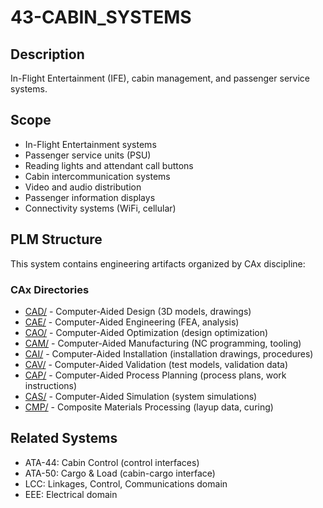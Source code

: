 # 43-CABIN_SYSTEMS

## Description

In-Flight Entertainment (IFE), cabin management, and passenger service systems.

## Scope

- In-Flight Entertainment systems
- Passenger service units (PSU)
- Reading lights and attendant call buttons
- Cabin intercommunication systems
- Video and audio distribution
- Passenger information displays
- Connectivity systems (WiFi, cellular)

## PLM Structure

This system contains engineering artifacts organized by CAx discipline:

### CAx Directories

- [CAD/](./PLM/CAx/CAD/) - Computer-Aided Design (3D models, drawings)
- [CAE/](./PLM/CAx/CAE/) - Computer-Aided Engineering (FEA, analysis)
- [CAO/](./PLM/CAx/CAO/) - Computer-Aided Optimization (design optimization)
- [CAM/](./PLM/CAx/CAM/) - Computer-Aided Manufacturing (NC programming, tooling)
- [CAI/](./PLM/CAx/CAI/) - Computer-Aided Installation (installation drawings, procedures)
- [CAV/](./PLM/CAx/CAV/) - Computer-Aided Validation (test models, validation data)
- [CAP/](./PLM/CAx/CAP/) - Computer-Aided Process Planning (process plans, work instructions)
- [CAS/](./PLM/CAx/CAS/) - Computer-Aided Simulation (system simulations)
- [CMP/](./PLM/CAx/CMP/) - Composite Materials Processing (layup data, curing)

## Related Systems

- ATA-44: Cabin Control (control interfaces)
- ATA-50: Cargo & Load (cabin-cargo interface)
- LCC: Linkages, Control, Communications domain
- EEE: Electrical domain
